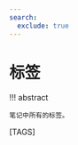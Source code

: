 ```yaml
---
search:
  exclude: true
---
```


# 标签

!!! abstract

    笔记中所有的标签。

<div no-header-counter markdown>
[TAGS]
</div>
